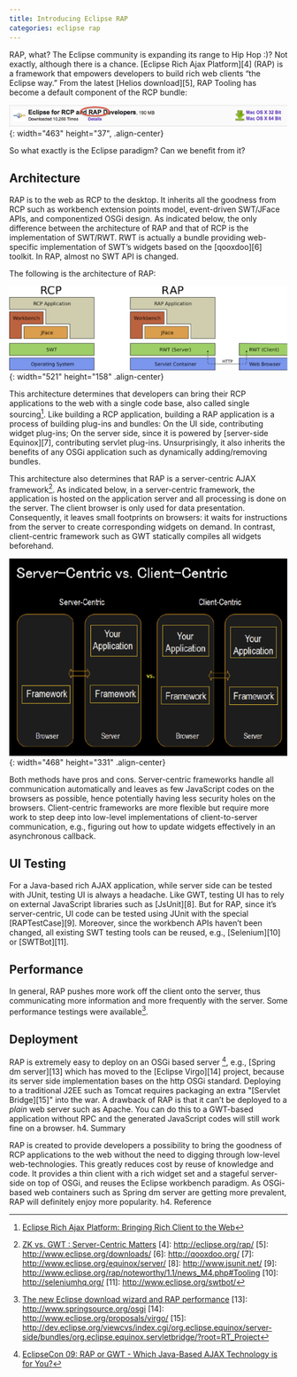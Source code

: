 ```yaml
---
title: Introducing Eclipse RAP
categories: eclipse rap
---
```


RAP, what? The Eclipse community is expanding its range to Hip Hop :)? Not exactly, although there is a chance. [Eclipse Rich Ajax Platform][4] (RAP) is a framework that empowers developers to build rich web clients “the Eclipse way.” <!--more--> From the latest [Helios download][5], RAP Tooling has become a default component of the RCP bundle:

![Eclipse rap download](/assets/images/posts/rap_download.png){: width="463" height="37", .align-center}

So what exactly is the Eclipse paradigm? Can we benefit from it?

## Architecture

RAP is to the web as RCP to the desktop. It inherits all the goodness from RCP such as workbench extension points model, event-driven SWT/JFace APIs, and componentized OSGi design. As indicated below, the only difference between the architecture of RAP and that of RCP is the implementation of SWT/RWT. RWT is actually a bundle providing web-specific implementation of SWT’s widgets based on the [qooxdoo][6] toolkit. In RAP, almost no SWT API is changed.

The following is the architecture of RAP:

![rap architecture](/assets/images/posts/rap_archi.png){: width="521" height="158" .align-center}

This architecture determines that developers can bring their RCP applications to the web with a single code base, also called single sourcing[^1]. Like building a RCP application, building a RAP application is a process of building plug-ins and bundles: On the UI side, contributing widget plug-ins; On the server side, since it is powered by [server-side Equinox][7], contributing servlet plug-ins. Unsurprisingly, it also inherits the benefits of any OSGi application such as dynamically adding/removing bundles.

This architecture also determines that RAP is a server-centric AJAX framework[^3]. As indicated below, in a server-centric framework, the application is hosted on the application server and all processing is done on the server. The client browser is only used for data presentation. Consequently, it leaves small footprints on browsers: it waits for instructions from the server to create corresponding widgets on demand. In contrast, client-centric framework such as GWT statically compiles all widgets beforehand.

![server centric vs client centric](/assets/images/posts/server_centric_client_centric.png){: width="468" height="331" .align-center}

Both methods have pros and cons. Server-centric frameworks handle all communication  automatically and leaves as few JavaScript codes on the browsers as possible, hence potentially having less security holes on the browsers. Client-centric frameworks are more flexible but require more work to step deep into low-level implementations of client-to-server communication, e.g., figuring out how to update widgets effectively in an asynchronous callback.

## UI Testing

For a Java-based rich AJAX application, while server side can be tested with JUnit, testing UI is always a headache. Like GWT, testing UI has to rely on external JavaScript libraries such as [JsUnit][8]. But for RAP, since it’s server-centric, UI code can be tested using JUnit with the special [RAPTestCase][9]. Moreover, since the workbench APIs haven’t been changed, all existing SWT testing tools can be reused, e.g., [Selenium][10] or [SWTBot][11].

## Performance

In general, RAP pushes more work off the client onto the server, thus communicating more information and more frequently with the server. Some performance testings were available[^12].

## Deployment

RAP is extremely easy to deploy on an OSGi based server [^2], e.g., [Spring dm server][13] which has moved to the [Eclipse Virgo][14] project, because its server side implementation bases on the http OSGi standard. Deploying to a traditional J2EE such as Tomcat requires packaging an extra "[Servlet Bridge][15]" into the war. A drawback of RAP is that it can’t be deployed to a *plain* web server such as Apache. You can do this to a GWT-based application without RPC and the generated JavaScript codes will still work fine on a browser.
h4. Summary

RAP is created to provide developers a possibility to bring the goodness of RCP applications to the web without the need to digging through low-level web-technologies. This greatly reduces cost by reuse of knowledge and code. It provides a thin client with a rich widget set and a stageful server-side on top of OSGi, and reuses the Eclipse workbench paradigm.  As OSGi-based web containers such as Spring dm server are getting more prevalent, RAP will definitely enjoy more popularity.
h4. Reference


[^1]: [Eclipse Rich Ajax Platform: Bringing Rich Client to the Web](http://www.amazon.com/Eclipse-Rich-Ajax-Platform-Firstpress/dp/1430218835/ref=sr_1_1?ie=UTF8&s=books&qid=1278568095&sr=8-1)
[^2]: [EclipseCon 09: RAP or GWT - Which Java-Based AJAX Technology is for You?](http://live.eclipse.org/node/722)
[^3]: [ZK vs. GWT : Server-Centric Matters](http://www.zkoss.org/smalltalks/gwtZk/)
[4]: http://eclipse.org/rap/
[5]: http://www.eclipse.org/downloads/
[6]: http://qooxdoo.org/
[7]: http://www.eclipse.org/equinox/server/
[8]: http://www.jsunit.net/
[9]: http://www.eclipse.org/rap/noteworthy/1.1/news_M4.php#Tooling
[10]: http://seleniumhq.org/
[11]: http://www.eclipse.org/swtbot/
[^12]: [The new Eclipse download wizard and RAP performance](http://eclipsesource.com/blogs/2008/09/17/the-new-eclipse-download-wizard-and-rap-performance)
[13]: http://www.springsource.org/osgi
[14]: http://www.eclipse.org/proposals/virgo/
[15]: http://dev.eclipse.org/viewcvs/index.cgi/org.eclipse.equinox/server-side/bundles/org.eclipse.equinox.servletbridge/?root=RT_Project

